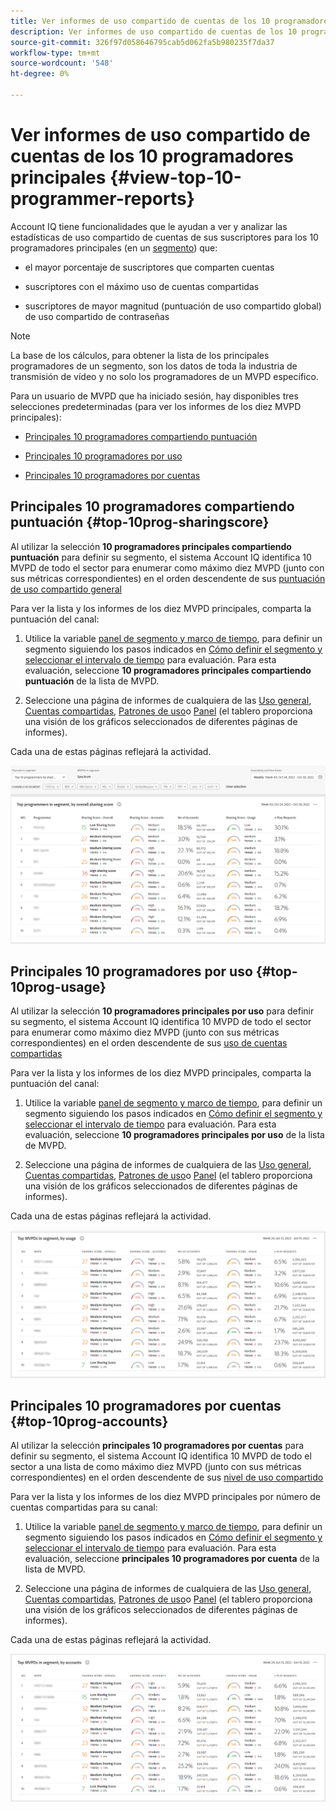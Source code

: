 ```yaml
---
title: Ver informes de uso compartido de cuentas de los 10 programadores principales
description: Ver informes de uso compartido de cuentas de los 10 programadores principales
source-git-commit: 326f97d058646795cab5d062fa5b980235f7da37
workflow-type: tm+mt
source-wordcount: '548'
ht-degree: 0%

---
```


# Ver informes de uso compartido de cuentas de los 10 programadores principales {#view-top-10-programmer-reports}

Account IQ tiene funcionalidades que le ayudan a ver y analizar las estadísticas de uso compartido de cuentas de sus suscriptores para los 10 programadores principales (en un [segmento](/help/AccountIQ/product-concepts.md#segmet-def)) que:

* el mayor porcentaje de suscriptores que comparten cuentas

* suscriptores con el máximo uso de cuentas compartidas

* suscriptores de mayor magnitud (puntuación de uso compartido global) de uso compartido de contraseñas

>[!NOTE]
>
>La base de los cálculos, para obtener la lista de los principales programadores de un segmento, son los datos de toda la industria de transmisión de vídeo y no solo los programadores de un MVPD específico.

<!--
>[!NOTE]
>
>Only the MVPDs that have a minimum of 50,000 active subscriber accounts are considered to obtain these reports.
-->

Para un usuario de MVPD que ha iniciado sesión, hay disponibles tres selecciones predeterminadas (para ver los informes de los diez MVPD principales):

* [Principales 10 programadores compartiendo puntuación](#top-10prog-sharingscore)

* [Principales 10 programadores por uso](#top-10prog-usage)

* [Principales 10 programadores por cuentas](#top-10prog-accounts)

## Principales 10 programadores compartiendo puntuación {#top-10prog-sharingscore}

Al utilizar la selección **10 programadores principales compartiendo puntuación** para definir su segmento, el sistema Account IQ identifica 10 MVPD de todo el sector para enumerar como máximo diez MVPD (junto con sus métricas correspondientes) en el orden descendente de sus [puntuación de uso compartido general](/help/AccountIQ/product-concepts.md#overall-sharing-score)

Para ver la lista y los informes de los diez MVPD principales, comparta la puntuación del canal:

1. Utilice la variable [panel de segmento y marco de tiempo](/help/AccountIQ/segments-timeframe.md), para definir un segmento siguiendo los pasos indicados en [Cómo definir el segmento y seleccionar el intervalo de tiempo](/help/AccountIQ/howto-select-segment-timeframe.md) para evaluación. Para esta evaluación, seleccione **10 programadores principales compartiendo puntuación** de la lista de MVPD.

1. Seleccione una página de informes de cualquiera de las [Uso general](/help/AccountIQ/general-usage-reports.md), [Cuentas compartidas](/help/AccountIQ/shared-acc-reports.md), [Patrones de uso](/help/AccountIQ/usage-patterns.md)o [Panel](/help/AccountIQ/dashboard.md) (el tablero proporciona una visión de los gráficos seleccionados de diferentes páginas de informes).

Cada una de estas páginas reflejará la actividad.

![](assets/top-ten-prog-overallscore.png)

## Principales 10 programadores por uso {#top-10prog-usage}

Al utilizar la selección **10 programadores principales por uso** para definir su segmento, el sistema Account IQ identifica 10 MVPD de todo el sector para enumerar como máximo diez MVPD (junto con sus métricas correspondientes) en el orden descendente de sus [uso de cuentas compartidas](/help/AccountIQ/product-concepts.md)

Para ver la lista y los informes de los diez MVPD principales, comparta la puntuación del canal:

1. Utilice la variable [panel de segmento y marco de tiempo](/help/AccountIQ/segments-timeframe.md), para definir un segmento siguiendo los pasos indicados en [Cómo definir el segmento y seleccionar el intervalo de tiempo](/help/AccountIQ/howto-select-segment-timeframe.md) para evaluación. Para esta evaluación, seleccione **10 programadores principales por uso** de la lista de MVPD.

1. Seleccione una página de informes de cualquiera de las [Uso general](/help/AccountIQ/general-usage-reports.md), [Cuentas compartidas](/help/AccountIQ/shared-acc-reports.md), [Patrones de uso](/help/AccountIQ/usage-patterns.md)o [Panel](/help/AccountIQ/dashboard.md) (el tablero proporciona una visión de los gráficos seleccionados de diferentes páginas de informes).

Cada una de estas páginas reflejará la actividad.

![](assets/top-ten-mvpds-usage.png)

## Principales 10 programadores por cuentas {#top-10prog-accounts}

Al utilizar la selección **principales 10 programadores por cuentas** para definir su segmento, el sistema Account IQ identifica 10 MVPD de todo el sector a una lista de como máximo diez MVPD (junto con sus métricas correspondientes) en el orden descendente de sus [nivel de uso compartido](/help/AccountIQ/product-concepts.md)

Para ver la lista y los informes de los diez MVPD principales por número de cuentas compartidas para su canal:

1. Utilice la variable [panel de segmento y marco de tiempo](/help/AccountIQ/segments-timeframe.md), para definir un segmento siguiendo los pasos indicados en [Cómo definir el segmento y seleccionar el intervalo de tiempo](/help/AccountIQ/howto-select-segment-timeframe.md) para evaluación. Para esta evaluación, seleccione **principales 10 programadores por cuenta** de la lista de MVPD.

1. Seleccione una página de informes de cualquiera de las [Uso general](/help/AccountIQ/general-usage-reports.md), [Cuentas compartidas](/help/AccountIQ/shared-acc-reports.md), [Patrones de uso](/help/AccountIQ/usage-patterns.md)o [Panel](/help/AccountIQ/dashboard.md) (el tablero proporciona una visión de los gráficos seleccionados de diferentes páginas de informes).

Cada una de estas páginas reflejará la actividad.

![](assets/top-ten-mvpds-accounts.png)
